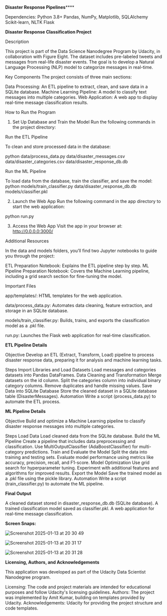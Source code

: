 **Disaster Response Pipelines******


Dependencies:
Python 3.8+
Pandas, NumPy, Matplotlib, SQLAlchemy
Scikit-learn, NLTK
Flask


**Disaster Response Classification Project**

Description

This project is part of the Data Science Nanodegree Program by Udacity, in collaboration with Figure Eight. The dataset includes pre-labeled tweets and messages from real-life disaster events. The goal is to develop a Natural Language Processing (NLP) model to categorize messages in real-time.

Key Components
The project consists of three main sections:

Data Processing: An ETL pipeline to extract, clean, and save data in a SQLite database.
Machine Learning Pipeline: A model to classify text messages into multiple categories.
Web Application: A web app to display real-time message classification results.

How to Run the Program

1. Set Up Database and Train the Model
Run the following commands in the project directory:

Run the ETL Pipeline

To clean and store processed data in the database:

python data/process_data.py data/disaster_messages.csv data/disaster_categories.csv data/disaster_response_db.db

Run the ML Pipeline

To load data from the database, train the classifier, and save the model:
python models/train_classifier.py data/disaster_response_db.db models/classifier.pkl

2. Launch the Web App
Run the following command in the app directory to start the web application:

python run.py

3. Access the Web App
Visit the app in your browser at:
http://0.0.0.0:3000/

Additional Resources

In the data and models folders, you’ll find two Jupyter notebooks to guide you through the project:

ETL Preparation Notebook: Explains the ETL pipeline step by step.
ML Pipeline Preparation Notebook: Covers the Machine Learning pipeline, including a grid search section for fine-tuning the model.

Important Files

app/templates/: HTML templates for the web application.

data/process_data.py: Automates data cleaning, feature extraction, and storage in an SQLite database.

models/train_classifier.py: Builds, trains, and exports the classification model as a .pkl file.

run.py: Launches the Flask web application for real-time classification.

**ETL Pipeline Details**

Objective
Develop an ETL (Extract, Transform, Load) pipeline to process disaster response data, preparing it for analysis and machine learning tasks.

Steps
Import Libraries and Load Datasets
Load messages and categories datasets into Pandas DataFrames.
Data Cleaning and Transformation
Merge datasets on the id column.
Split the categories column into individual binary category columns.
Remove duplicates and handle missing values.
Save Data into SQLite Database
Store the cleaned dataset in a SQLite database table (DisasterMessages).
Automation
Write a script (process_data.py) to automate the ETL process.

**ML Pipeline Details**

Objective
Build and optimize a Machine Learning pipeline to classify disaster response messages into multiple categories.

Steps
Load Data
Load cleaned data from the SQLite database.
Build the ML Pipeline
Create a pipeline that includes data preprocessing and classification.
Use MultiOutputClassifier (AdaBoostClassifier) for multi-category predictions.
Train and Evaluate the Model
Split the data into training and testing sets.
Evaluate model performance using metrics like accuracy, precision, recall, and F1-score.
Model Optimization
Use grid search for hyperparameter tuning.
Experiment with additional features and algorithms for improved results.
Export the Model
Save the trained model as a .pkl file using the pickle library.
Automation
Write a script (train_classifier.py) to automate the ML pipeline.

**Final Output**

A cleaned dataset stored in disaster_response_db.db (SQLite database).
A trained classification model saved as classifier.pkl.
A web application for real-time message classification.

**Screen Snaps:**

![Screenshot 2025-01-13 at 20 30 49](https://github.com/user-attachments/assets/5467aae4-19a7-49e8-b808-af721e1bdd5b)

![Screenshot 2025-01-13 at 20 31 17](https://github.com/user-attachments/assets/481a7f30-91fc-4394-a3bf-604034845caa)

![Screenshot 2025-01-13 at 20 31 28](https://github.com/user-attachments/assets/40ed3eb9-2441-47e7-8916-26d3f1dff61d)



**Licensing, Authors, and Acknowledgements**

This application was developed as part of the Udacity Data Scientist Nanodegree program.

Licensing: The code and project materials are intended for educational purposes and follow Udacity's licensing guidelines.
Authors: The project was implemented by Amit Kumar, building on templates provided by Udacity.
Acknowledgements:
Udacity for providing the project structure and code templates.




